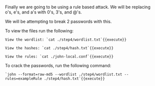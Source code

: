 Finally we are going to be using a rule based attack. We will be replacing o's, e's, and a's with 0's, 3's, and @'s.

We will be attempting to break 2 passwords with this.

To view the files run the following:

	View the wordlist: `cat ./step4/wordlist.txt`{{execute}}

	View the hashes: `cat ./step4/hash.txt`{{execute}}

	View the rules: `cat ./john-local.conf`{{execute}}

To crack the passwords, run the following command:

	`john --format=raw-md5 --wordlist ./step4/wordlist.txt --rules=exampleRule ./step4/hash.txt`{{execute}}

